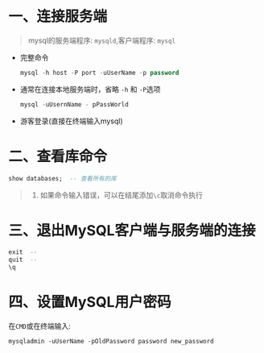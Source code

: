 # 一、连接服务端
> mysql的服务端程序: `mysqld`,客户端程序: `mysql`

* 完整命令
    ```sql
    mysql -h host -P port -uUserName -p password
    ```
* 通常在连接本地服务端时，省略 `-h` 和 `-P`选项
    ```sql
    mysql -uUsernName - pPassWorld
    ```
* 游客登录(直接在终端输入mysql)

# 二、查看库命令
```sql
show databases;  -- 查看所有的库 
```
> 1. 如果命令输入错误，可以在结尾添加`\c`取消命令执行

# 三、退出MySQL客户端与服务端的连接
```sql
exit  --
quit  --
\q    
```

# 四、设置MySQL用户密码
在`CMD`或在终端输入:

`mysqladmin -uUserName -pOldPassword password new_password`

